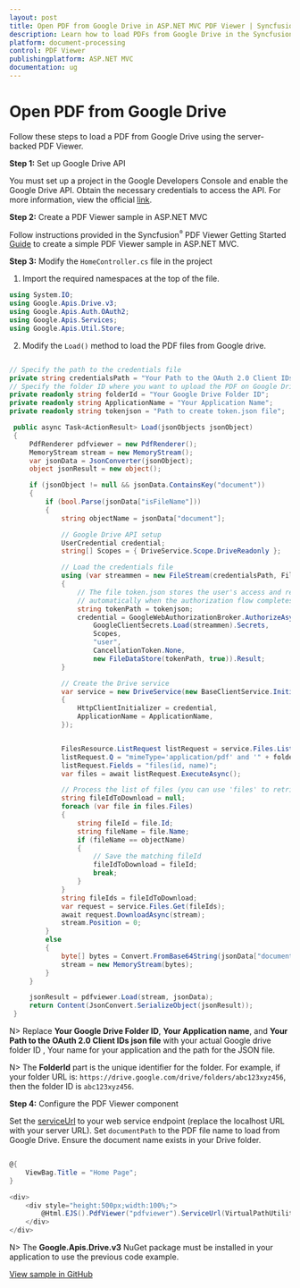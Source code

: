 ```yaml
---
layout: post
title: Open PDF from Google Drive in ASP.NET MVC PDF Viewer | Syncfusion
description: Learn how to load PDFs from Google Drive in the Syncfusion ASP.NET MVC PDF Viewer component using a server-backed approach.
platform: document-processing
control: PDF Viewer
publishingplatform: ASP.NET MVC
documentation: ug
---
```


# Open PDF from Google Drive

Follow these steps to load a PDF from Google Drive using the server-backed PDF Viewer.

**Step 1:** Set up Google Drive API

You must set up a project in the Google Developers Console and enable the Google Drive API. Obtain the necessary credentials to access the API. For more information, view the official [link](https://developers.google.com/drive/api/guides/enable-sdk).

**Step 2:** Create a PDF Viewer sample in ASP.NET MVC

Follow instructions provided in the Syncfusion<sup style="font-size:70%">&reg;</sup> PDF Viewer Getting Started [Guide](https://help.syncfusion.com/document-processing/pdf/pdf-viewer/asp-net-mvc/getting-started-with-server-backed) to create a simple PDF Viewer sample in ASP.NET MVC.

**Step 3:** Modify the `HomeController.cs` file in the project

1. Import the required namespaces at the top of the file.

```csharp
using System.IO;
using Google.Apis.Drive.v3;
using Google.Apis.Auth.OAuth2;
using Google.Apis.Services;
using Google.Apis.Util.Store;
```

2. Modify the `Load()` method to load the PDF files from Google drive.

```csharp

// Specify the path to the credentials file
private string credentialsPath = "Your Path to the OAuth 2.0 Client IDs json file";
// Specify the folder ID where you want to upload the PDF on Google Drive
private readonly string folderId = "Your Google Drive Folder ID";
private readonly string ApplicationName = "Your Application Name";
private readonly string tokenjson = "Path to create token.json file";

 public async Task<ActionResult> Load(jsonObjects jsonObject)
 {
     PdfRenderer pdfviewer = new PdfRenderer();
     MemoryStream stream = new MemoryStream();
     var jsonData = JsonConverter(jsonObject);
     object jsonResult = new object();

     if (jsonObject != null && jsonData.ContainsKey("document"))
     {
         if (bool.Parse(jsonData["isFileName"]))
         {
             string objectName = jsonData["document"];

             // Google Drive API setup
             UserCredential credential;
             string[] Scopes = { DriveService.Scope.DriveReadonly };

             // Load the credentials file
             using (var streammen = new FileStream(credentialsPath, FileMode.Open, FileAccess.Read))
             {
                 // The file token.json stores the user's access and refresh tokens, and is created
                 // automatically when the authorization flow completes for the first time.
                 string tokenPath = tokenjson;
                 credential = GoogleWebAuthorizationBroker.AuthorizeAsync(
                     GoogleClientSecrets.Load(streammen).Secrets,
                     Scopes,
                     "user",
                     CancellationToken.None,
                     new FileDataStore(tokenPath, true)).Result;
             }

             // Create the Drive service
             var service = new DriveService(new BaseClientService.Initializer()
             {
                 HttpClientInitializer = credential,
                 ApplicationName = ApplicationName,
             });


             FilesResource.ListRequest listRequest = service.Files.List();
             listRequest.Q = "mimeType='application/pdf' and '" + folderId + "' in parents and trashed=false";
             listRequest.Fields = "files(id, name)";
             var files = await listRequest.ExecuteAsync();

             // Process the list of files (you can use 'files' to retrieve the list of files)
             string fileIdToDownload = null;
             foreach (var file in files.Files)
             {
                 string fileId = file.Id;
                 string fileName = file.Name;
                 if (fileName == objectName)
                 {
                     // Save the matching fileId
                     fileIdToDownload = fileId;
                     break;
                 }
             }
             string fileIds = fileIdToDownload;
             var request = service.Files.Get(fileIds);
             await request.DownloadAsync(stream);
             stream.Position = 0;
         }
         else
         {
             byte[] bytes = Convert.FromBase64String(jsonData["document"]);
             stream = new MemoryStream(bytes);
         }
     }

     jsonResult = pdfviewer.Load(stream, jsonData);
     return Content(JsonConvert.SerializeObject(jsonResult));
 }
```

N> Replace **Your Google Drive Folder ID**, **Your Application name**, and **Your Path to the OAuth 2.0 Client IDs json file** with your actual Google drive folder ID , Your name for your application and the path for the JSON file.

N> The **FolderId** part is the unique identifier for the folder. For example, if your folder URL is: `https://drive.google.com/drive/folders/abc123xyz456`, then the folder ID is `abc123xyz456`.

**Step 4:** Configure the PDF Viewer component

Set the [serviceUrl](https://help.syncfusion.com/cr/aspnetmvc-js2/syncfusion.ej2.pdfviewer.pdfviewer.html#Syncfusion_EJ2_PdfViewer_PdfViewer_ServiceUrl) to your web service endpoint (replace the localhost URL with your server URL). Set `documentPath` to the PDF file name to load from Google Drive. Ensure the document name exists in your Drive folder.

```csharp

@{
    ViewBag.Title = "Home Page";
}

<div>
    <div style="height:500px;width:100%;">
        @Html.EJS().PdfViewer("pdfviewer").ServiceUrl(VirtualPathUtility.ToAbsolute("~/Home/")).DocumentPath("PDF_Succinctly.pdf").Render()
    </div>
</div>

```

N> The **Google.Apis.Drive.v3** NuGet package must be installed in your application to use the previous code example.

[View sample in GitHub](https://github.com/SyncfusionExamples/open-save-pdf-documents-in-google-drive)